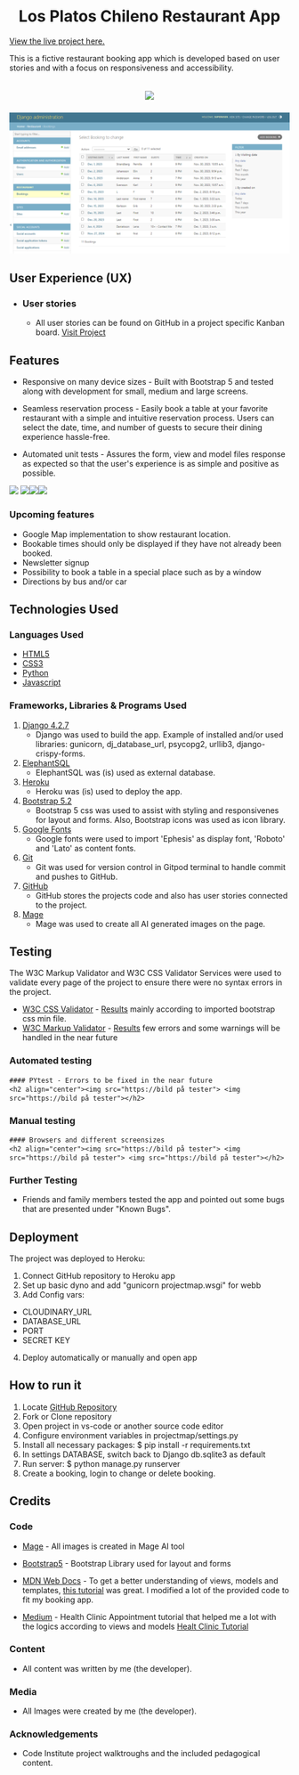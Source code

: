 <h1 align="center">Los Platos Chileno Restaurant App</h1>

[View the live project here.](https://los-platos-chilenos-845fa18371a9.herokuapp.com/)

This is a fictive restaurant booking app which is developed based on user stories and with a focus on responsiveness and accessibility.

<h2 align="center"><img src="[https://bild på app i olika format](https://github.com/Pernilla-Strandberg/django-restaurant-app/blob/main/readme_img/admin.png)"></h2>

![alt](https://github.com/Pernilla-Strandberg/django-restaurant-app/blob/main/readme_img/admin.png)

## User Experience (UX)

- ### User stories

  - All user stories can be found on GitHub in a project specific Kanban board. [Visit Project](https://github.com/users/Pernilla-Strandberg/projects/2)

## Features

- Responsive on many device sizes - Built with Bootstrap 5 and tested along with development for small, medium and large screens.

- Seamless reservation process - Easily book a table at your favorite restaurant with a simple and intuitive reservation process. Users can select the date, time, and number of guests to secure their dining experience hassle-free.

- Automated unit tests - Assures the form, view and model files response as expected so that the user's experience is as simple and positive as possible.

<img src="![Admin view]([django-restaurant-app/readme_img/admin.png](https://github.com/Pernilla-Strandberg/django-restaurant-app/blob/main/readme_img/admin.png))"> <img src="https://bild på app i olika format"><img src="https://bild på app i olika format"><img src="https://bild på app i olika format">

### Upcoming features

- Google Map implementation to show restaurant location.
- Bookable times should only be displayed if they have not already been booked.
- Newsletter signup
- Possibility to book a table in a special place such as by a window
- Directions by bus and/or car 

## Technologies Used

### Languages Used

- [HTML5](https://en.wikipedia.org/wiki/HTML5)
- [CSS3](https://en.wikipedia.org/wiki/Cascading_Style_Sheets)
- [Python](https://en.wikipedia.org/wiki/Python_(programming_language))
- [Javascript](https://en.wikipedia.org/wiki/JavaScript)

### Frameworks, Libraries & Programs Used

1. [Django 4.2.7](https://docs.djangoproject.com/en/4.2/releases/4.2.7/)
   - Django was used to build the app. Example of installed and/or used libraries: gunicorn, dj_database_url, psycopg2, urllib3, django-crispy-forms.
2. [ElephantSQL](https://www.elephantsql.com/)
   - ElephantSQL was (is) used as external database.
3. [Heroku](https://getbootstrap.com/docs/5.2/getting-started/introduction/)
   - Heroku was (is) used to deploy the app.
4. [Bootstrap 5.2](https://getbootstrap.com/docs/5.2/getting-started/introduction/)
   - Bootstrap 5 css was used to assist with styling and responsivenes for layout and forms. Also, Bootstrap icons was used as icon library.
5. [Google Fonts](https://fonts.google.com/)
   - Google fonts were used to import 'Ephesis' as display font, 'Roboto' and 'Lato' as content fonts.
6. [Git](https://git-scm.com/)
   - Git was used for version control in Gitpod terminal to handle commit and pushes to GitHub.
7. [GitHub](https://github.com/)
    - GitHub stores the projects code and also has user stories connected to the project.
8. [Mage](https://mage.space)
    - Mage was used to create all AI generated images on the page.

## Testing

The W3C Markup Validator and W3C CSS Validator Services were used to validate every page of the project to ensure there were no syntax errors in the project.

- [W3C CSS Validator](https://jigsaw.w3.org/css-validator/#validate_by_uri) - [Results](https://jigsaw.w3.org/css-validator/validator?uri=https%3A%2F%2Flos-platos-chilenos-845fa18371a9.herokuapp.com%2F&profile=css3svg&usermedium=all&warning=1&vextwarning=&lang=sv#errors) mainly according to imported bootstrap css min file.
- [W3C Markup Validator](https://validator.w3.org/nu/) - [Results](https://validator.w3.org/nu/?doc=https%3A%2F%2Flos-platos-chilenos-845fa18371a9.herokuapp.com%2F) few errors and some warnings will be handled in the near future

### Automated testing

    #### PYtest - Errors to be fixed in the near future
    <h2 align="center"><img src="https://bild på tester"> <img src="https://bild på tester"></h2>


### Manual testing

    #### Browsers and different screensizes
    <h2 align="center"><img src="https://bild på tester"> <img src="https://bild på tester"> <img src="https://bild på tester"></h2>

### Further Testing

- Friends and family members tested the app and pointed out some bugs that are presented under "Known Bugs".

## Deployment

The project was deployed to Heroku:

1. Connect GitHub repository to Heroku app
2. Set up basic dyno and add "gunicorn projectmap.wsgi" for webb
3. Add Config vars:
- CLOUDINARY_URL
- DATABASE_URL
- PORT
- SECRET KEY
4. Deploy automatically or manually and open app


## How to run it

1. Locate [GitHub Repository](https://github.com/Pernilla-Strandberg/django-restaurant-app)
2. Fork or Clone repository
3. Open project in vs-code or another source code editor
4. Configure environment variables in projectmap/settings.py
5. Install all necessary packages: $ pip install -r requirements.txt 
6. In settings DATABASE, switch back to Django db.sqlite3 as default
7. Run server: $ python manage.py runserver
8. Create a booking, login to change or delete booking.


## Credits

### Code

- [Mage](https://www.mage.space/) - All images is created in Mage AI tool

- [Bootstrap5](https://getbootstrap.com/docs/5.2/getting-started/introduction/) - Bootstrap Library used for layout and forms

- [MDN Web Docs](https://developer.mozilla.org/) - To get a better understanding of views, models and templates, [this tutorial](https://developer.mozilla.org/en-US/docs/Learn/Server-side/Django/Tutorial_local_library_website) was great. I modified a lot of the provided code to fit my booking app.  

- [Medium](https://medium.com/) - Health Clinic Appointment tutorial that helped me a lot with the logics according to views and models [Healt Clinic Tutorial](https://blog.devgenius.io/django-tutorial-on-how-to-create-a-booking-system-for-a-health-clinic-9b1920fc2b78)

### Content

- All content was written by me (the developer).

### Media

- All Images were created by me (the developer).

### Acknowledgements

- Code Institute project walktroughs and the included pedagogical content.
